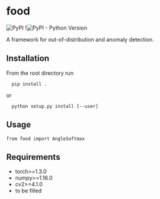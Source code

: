 # food
![PyPI](https://img.shields.io/pypi/v/food-python)
!![PyPI - Python Version](https://img.shields.io/pypi/pyversions/food-python)


A framework for out-of-distribution and anomaly detection.

## Installation
From the root directory run

```
  pip install .
```
or
```
  python setup.py install [--user]
```

## Usage
```
from food import AngleSoftmax
```

## Requirements
 * torch>=1.3.0
 * numpy>=1.16.0
 * cv2>=4.1.0
 * to be filled
